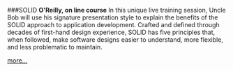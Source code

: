 ###SOLID
**O'Reilly, on line course**
In this unique live training session, Uncle Bob will use his signature presentation 
style to explain the benefits of the SOLID approach to application development. 
Crafted and defined through decades of first-hand design experience, 
SOLID has five principles that, when followed, make software designs easier to understand, 
more flexible, and less problematic to maintain.

[more...](https://www.oreilly.com/live-events/solid-principles-of-object-oriented-and-agile-design/0636920129271/0636920071692/)
